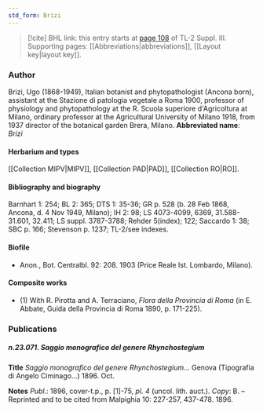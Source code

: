 ```yaml
---
std_form: Brizi
---
```


> [!cite] BHL link: this entry starts at [page 108](https://www.biodiversitylibrary.org/page/33266415) of TL-2 Suppl. III.
> Supporting pages: [[Abbreviations|abbreviations]], [[Layout key|layout key]].

### Author

Brizi, Ugo (1868-1949), Italian botanist and phytopathologist (Ancona born), assistant at the Stazione di patologia vegetale a Roma 1900, professor of physiology and phytopathology at the R. Scuola superiore d'Agricoltura at Milano, ordinary professor at the Agricultural University of Milano 1918, from 1937 director of the botanical garden Brera, Milano. 
**Abbreviated name**: *Brizi*

#### Herbarium and types

[[Collection MIPV|MIPV]], [[Collection PAD|PAD]], [[Collection RO|RO]].

#### Bibliography and biography

Barnhart 1: 254; BL 2: 365; DTS 1: 35-36; GR p. 528 (b. 28 Feb 1868, Ancona, d. 4 Nov 1949, Milano); IH 2: 98; LS 4073-4099, 6369, 31.588-31.601, 32.411; LS suppl. 3787-3788; Rehder 5(index); 122; Saccardo 1: 38; SBC p. 166; Stevenson p. 1237; TL-2/see indexes.

#### Biofile

- Anon., Bot. Centralbl. 92: 208. 1903 (Price Reale Ist. Lombardo, Milano).

#### Composite works

- (1) With R. Pirotta and A. Terraciano, *Flora della Provincia di Roma* (in E. Abbate, Guida della Provincia di Roma 1890, p. 171-225).

### Publications

##### n.23.071. Saggio monografico del genere Rhynchostegium

**Title**
*Saggio monografico del genere Rhynchostegium*... Genova (Tipografia di Angelo Ciminago...) 1896. Oct.

**Notes**
*Publ*.: 1896, cover-t.p., p. \[1\]-75, *pl. 4* (uncol. lith. auct.). *Copy*: B. – Reprinted and to be cited from Malpighia 10: 227-257, 437-478. 1896.

